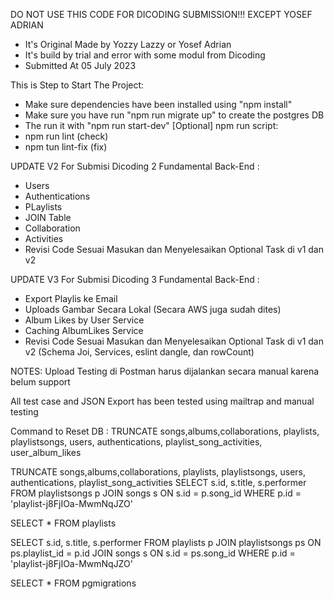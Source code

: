 DO NOT USE THIS CODE FOR DICODING SUBMISSION!!! EXCEPT YOSEF ADRIAN

- It's Original Made by Yozzy Lazzy or Yosef Adrian
- It's build by trial and error with some modul from Dicoding
- Submitted At 05 July 2023

This is Step to Start The Project:

- Make sure dependencies have been installed using "npm install"
- Make sure you have run "npm run migrate up" to create the postgres DB
- The run it with "npm run start-dev"
[Optional] npm run script:
- npm run lint (check)
- npm tun lint-fix (fix)

UPDATE V2 For Submisi Dicoding 2 Fundamental Back-End :

- Users
- Authentications
- PLaylists
- JOIN Table
- Collaboration
- Activities
- Revisi Code Sesuai Masukan dan Menyelesaikan Optional Task di v1 dan v2

UPDATE V3 For Submisi Dicoding 3 Fundamental Back-End :

- Export Playlis ke Email
- Uploads Gambar Secara Lokal (Secara AWS juga sudah dites)
- Album Likes by User Service
- Caching AlbumLikes Service
- Revisi Code Sesuai Masukan dan Menyelesaikan Optional Task di v1 dan v2 (Schema Joi, Services, eslint dangle, dan rowCount)

NOTES: Upload Testing di Postman harus dijalankan secara manual karena belum support

All test case and JSON Export has been tested using mailtrap and manual testing

Command to Reset DB :
TRUNCATE songs,albums,collaborations, playlists, playlistsongs, users, authentications, playlist_song_activities, user_album_likes

TRUNCATE songs,albums,collaborations, playlists, playlistsongs, users, authentications, playlist_song_activities
SELECT s.id, s.title, s.performer FROM playlistsongs p
      JOIN songs s ON s.id = p.song_id WHERE p.id = 'playlist-j8FjIOa-MwmNqJZO'

SELECT * FROM playlists

SELECT s.id, s.title, s.performer FROM playlists p
      JOIN playlistsongs ps ON ps.playlist_id = p.id
      JOIN songs s ON s.id = ps.song_id
      WHERE p.id = 'playlist-j8FjIOa-MwmNqJZO'

SELECT * FROM pgmigrations
